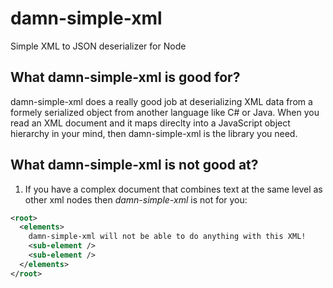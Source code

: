 damn-simple-xml
===============

Simple XML to JSON deserializer for Node

## What damn-simple-xml is good for?

damn-simple-xml does a really good job at deserializing XML data from a
formely serialized object from another language like C# or Java. When
you read an XML document and it maps direclty into a JavaScript object 
hierarchy in your mind, then damn-simple-xml is the library you need.

## What damn-simple-xml is not good at?

1. If you have a complex document that combines text at the same level as other xml nodes then *damn-simple-xml* is not for you:

```xml
<root>
  <elements>
    damn-simple-xml will not be able to do anything with this XML!
    <sub-element />
    <sub-element />
  </elements>
</root>
```


